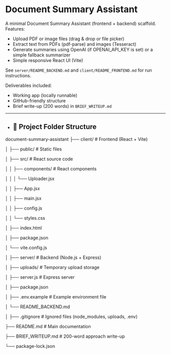 # Document Summary Assistant

A minimal Document Summary Assistant (frontend + backend) scaffold.
Features:
- Upload PDF or image files (drag & drop or file picker)
- Extract text from PDFs (pdf-parse) and images (Tesseract)
- Generate summaries using OpenAI (if OPENAI_API_KEY is set) or a simple fallback summarizer
- Simple responsive React UI (Vite)

See `server/README_BACKEND.md` and `client/README_FRONTEND.md` for run instructions.

Deliverables included:
- Working app (locally runnable)
- GitHub-friendly structure
- Brief write-up (200 words) in `BRIEF_WRITEUP.md`
---
- ## 📂 Project Folder Structure
  
document-summary-assistant
├── client/ # Frontend (React + Vite)

│ ├── public/ # Static files

│ ├── src/ # React source code

│ │ ├── components/ # React components

│ │ │ └── Uploader.jsx

│ │ ├── App.jsx

│ │ ├── main.jsx

│ │ ├── config.js

│ │ └── styles.css

│ ├── index.html

│ ├── package.json

│ └── vite.config.js

│
├── server/ # Backend (Node.js + Express)

│ ├── uploads/ # Temporary upload storage

│ ├── server.js # Express server

│ ├── package.json

│ ├── .env.example # Example environment file

│ └── README_BACKEND.md

│
├── .gitignore # Ignored files (node_modules, uploads, .env)

├── README.md # Main documentation

├── BRIEF_WRITEUP.md # 200-word approach write-up

└── package-lock.json


